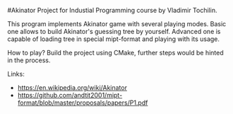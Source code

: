 #Akinator
Project for Industial Programming course by Vladimir Tochilin.

This program implements Akinator game with several playing modes. Basic one allows to build Akinator's guessing tree by yourself. Advanced one is capable of loading tree in special mipt-format and playing with its usage.

How to play? Build the project using CMake, further steps would be hinted in the process.

Links:
* https://en.wikipedia.org/wiki/Akinator
* https://github.com/andtit2001/mipt-format/blob/master/proposals/papers/P1.pdf
